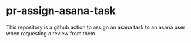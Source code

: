 # pr-assign-asana-task
This repository is a github action to assign an asana task to an asana user when requesting a review from them

